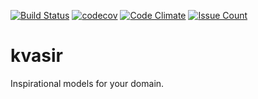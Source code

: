 
[![Build Status](https://travis-ci.org/influentialpublishers/kvasir.svg?branch=master)](https://travis-ci.org/influentialpublishers/kvasir)
[![codecov](https://codecov.io/gh/influentialpublishers/kvasir/branch/master/graph/badge.svg)](https://codecov.io/gh/influentialpublishers/kvasir)
[![Code Climate](https://codeclimate.com/github/influentialpublishers/kvasir/badges/gpa.svg)](https://codeclimate.com/github/influentialpublishers/kvasir)
[![Issue Count](https://codeclimate.com/github/influentialpublishers/kvasir/badges/issue_count.svg)](https://codeclimate.com/github/influentialpublishers/kvasir)

# kvasir
Inspirational models for your domain.
